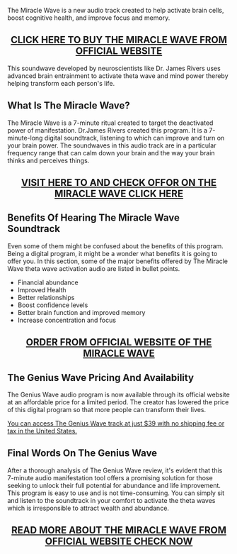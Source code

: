 <p>The Miracle Wave is a new audio track created to help activate brain cells, boost cognitive health, and improve focus and memory.</p>
<h2 style="text-align: center;"><a href="https://sale365day.com/get-miracle-wave">CLICK HERE TO BUY THE MIRACLE WAVE FROM OFFICIAL WEBSITE</a></h2>
<p>This soundwave developed by neuroscientists like Dr. James Rivers uses advanced brain entrainment to activate theta wave and mind power thereby helping transform each person's life.</p>
<h2 style="text-align: left;">What Is The Miracle Wave?</h2>
<p style="text-align: left;">The Miracle Wave is a 7-minute ritual created to target the deactivated power of manifestation. Dr.James Rivers created this program. It is a 7-minute-long digital soundtrack, listening to which can improve and turn on your brain power. The soundwaves in this audio track are in a particular frequency range that can calm down your brain and the way your brain thinks and perceives things.</p>
<h2 style="text-align: center;"><a href="https://sale365day.com/get-miracle-wave">VISIT HERE TO AND CHECK OFFOR ON THE MIRACLE WAVE CLICK HERE</a></h2>
<h2 style="text-align: left;">Benefits Of Hearing The Miracle Wave Soundtrack</h2>
<p style="text-align: left;">Even some of them might be confused about the benefits of this program. Being a digital program, it might be a wonder what benefits it is going to offer you. In this section, some of the major benefits offered by The Miracle Wave theta wave activation audio are listed in bullet points.</p>
<ul style="text-align: left;">
<li>Financial abundance</li>
<li>Improved Health</li>
<li>Better relationships</li>
<li>Boost confidence levels</li>
<li>Better brain function and improved memory</li>
<li>Increase concentration and focus</li>
</ul>
<h2 style="text-align: center;"><a href="https://sale365day.com/get-miracle-wave">ORDER FROM OFFICIAL WEBSITE OF THE MIRACLE WAVE</a></h2>
<h2 style="text-align: left;">The Genius Wave Pricing And Availability</h2>
<p style="text-align: left;">The Genius Wave audio program is now available through its official website at an affordable price for a limited period. The creator has lowered the price of this digital program so that more people can transform their lives.</p>
<p style="text-align: left;"><a href="https://sale365day.com/get-miracle-wave">You can access The Genius Wave track at just $39 with no shipping fee or tax in the United States.</a></p>
<h2 style="text-align: left;">Final Words On The Genius Wave</h2>
<p style="text-align: left;">After a thorough analysis of The Genius Wave review, it's evident that this 7-minute audio manifestation tool offers a promising solution for those seeking to unlock their full potential for abundance and life improvement. This program is easy to use and is not time-consuming. You can simply sit and listen to the soundtrack in your comfort to activate the theta waves which is irresponsible to attract wealth and abundance.</p>
<h2 style="text-align: center;"><a href="https://sale365day.com/get-miracle-wave">READ MORE ABOUT THE MIRACLE WAVE FROM OFFICIAL WEBSITE CHECK NOW</a></h2>
